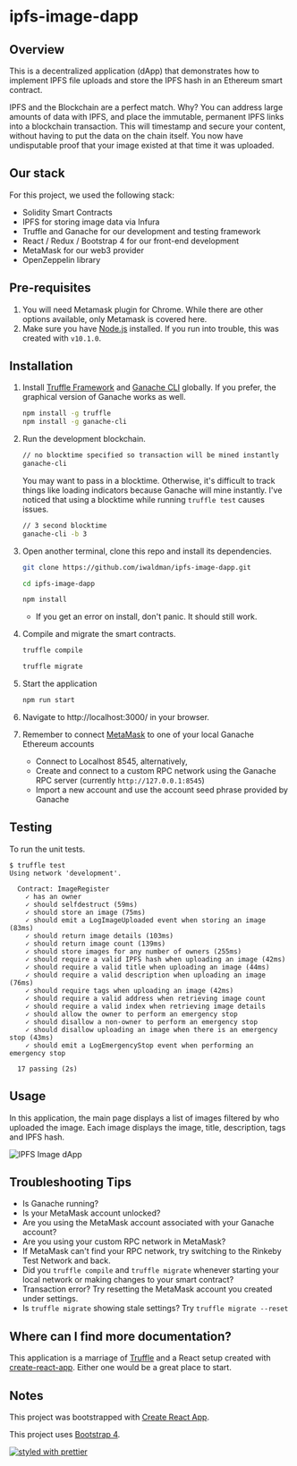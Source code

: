 # ipfs-image-dapp

## Overview

This is a decentralized application (dApp) that demonstrates how to implement IPFS file uploads and store the IPFS hash in an Ethereum smart contract.

IPFS and the Blockchain are a perfect match. Why? You can address large amounts of data with IPFS, and place the immutable, permanent IPFS links into a blockchain transaction. This will timestamp and secure your content, without having to put the data on the chain itself. You now have undisputable proof that your image existed at that time it was uploaded. 

## Our stack

For this project, we used the following stack:

- Solidity Smart Contracts
- IPFS for storing image data via Infura
- Truffle and Ganache for our development and testing framework
- React / Redux / Bootstrap 4 for our front-end development
- MetaMask for our web3 provider
- OpenZeppelin library

## Pre-requisites

1.  You will need Metamask plugin for Chrome. While there are other options available, only Metamask is covered here.
2.  Make sure you have [Node.js](https://nodejs.org/en/) installed. If you run into trouble, this was created with `v10.1.0`.

## Installation

1.  Install [Truffle Framework](http://truffleframework.com/) and [Ganache CLI](http://truffleframework.com/ganache/) globally. If you prefer, the graphical version of Ganache works as well.

    ```bash
    npm install -g truffle
    npm install -g ganache-cli
    ```

2.  Run the development blockchain.

    ```bash
    // no blocktime specified so transaction will be mined instantly
    ganache-cli
    ```

    You may want to pass in a blocktime. Otherwise, it's difficult to track things like loading indicators because Ganache         will mine instantly. I've noticed that using a blocktime while running `truffle test` causes issues.

    ```bash
    // 3 second blocktime
    ganache-cli -b 3
    ```

3.  Open another terminal, clone this repo and install its dependencies.

    ```bash
    git clone https://github.com/iwaldman/ipfs-image-dapp.git

    cd ipfs-image-dapp

    npm install
    ```

    - If you get an error on install, don't panic. It should still work.

4.  Compile and migrate the smart contracts.

    ```bash
    truffle compile

    truffle migrate
    ```

5.  Start the application

    ```bash
    npm run start
    ```

6.  Navigate to http://localhost:3000/ in your browser.

7.  Remember to connect [MetaMask](https://metamask.io/) to one of your local Ganache Ethereum accounts
    - Connect to Localhost 8545, alternatively,
    - Create and connect to a custom RPC network using the Ganache RPC server (currently `http://127.0.0.1:8545`)
    - Import a new account and use the account seed phrase provided by Ganache

## Testing

To run the unit tests.

```shell
$ truffle test
Using network 'development'.

  Contract: ImageRegister
    ✓ has an owner
    ✓ should selfdestruct (59ms)
    ✓ should store an image (75ms)
    ✓ should emit a LogImageUploaded event when storing an image (83ms)
    ✓ should return image details (103ms)
    ✓ should return image count (139ms)
    ✓ should store images for any number of owners (255ms)
    ✓ should require a valid IPFS hash when uploading an image (42ms)
    ✓ should require a valid title when uploading an image (44ms)
    ✓ should require a valid description when uploading an image (76ms)
    ✓ should require tags when uploading an image (42ms)
    ✓ should require a valid address when retrieving image count
    ✓ should require a valid index when retrieving image details
    ✓ should allow the owner to perform an emergency stop
    ✓ should disallow a non-owner to perform an emergency stop
    ✓ should disallow uploading an image when there is an emergency stop (43ms)
    ✓ should emit a LogEmergencyStop event when performing an emergency stop

  17 passing (2s)
```

## Usage 

In this application, the main page displays a list of images filtered by who uploaded the image.  Each image displays the image, title, description, tags and IPFS hash.

![IPFS Image dApp](/assets/app.jpg?raw=true "IPFS Image dApp")

## Troubleshooting Tips

- Is Ganache running?
- Is your MetaMask account unlocked?
- Are you using the MetaMask account associated with your Ganache account?
- Are you using your custom RPC network in MetaMask?
- If MetaMask can't find your RPC network, try switching to the Rinkeby Test Network and back.
- Did you `truffle compile` and `truffle migrate` whenever starting your local network or making changes to your smart contract?
- Transaction error? Try resetting the MetaMask account you created under settings.
- Is `truffle migrate` showing stale settings? Try `truffle migrate --reset`

## Where can I find more documentation?

This application is a marriage of [Truffle](http://truffleframework.com/) and a React setup created with [create-react-app](https://github.com/facebookincubator/create-react-app/blob/master/packages/react-scripts/template/README.md). Either one would be a great place to start.

## Notes

This project was bootstrapped with [Create React App](https://github.com/facebookincubator/create-react-app).

This project uses [Bootstrap 4](https://getbootstrap.com/).

[![styled with prettier](https://img.shields.io/badge/styled_with-prettier-ff69b4.svg)](https://github.com/prettier/prettier)
